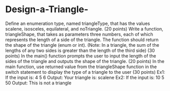 # Design-a-Triangle-

Define an enumeration type, named triangleType, that has the values scalene, isosceles, equilateral, and noTriangle. (20 points)
Write a function, triangleShape, that takes as parameters three numbers, each of which represents the length of a side of the triangle. The function should return the shape of the triangle (enum or int). (Note: In a triangle, the sum of the lengths of any two sides is greater than the length of the third side) (30 points)
In the main() function prompts the user to input the length of the sides of the triangle and outputs the shape of the triangle. (20 points)
In the main function, use returned value from the triangleShape function in the switch statement to display the type of a triangle to the user (30 points)
Ex1: If the input is: 4 5 6
Output:  Your triangle is: scalene
Ex2: If the input is: 10 5 50
Output:  This is not a triangle 

